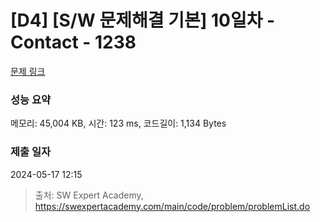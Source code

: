 # [D4] [S/W 문제해결 기본] 10일차 - Contact - 1238 

[문제 링크](https://swexpertacademy.com/main/code/problem/problemDetail.do?contestProbId=AV15B1cKAKwCFAYD) 

### 성능 요약

메모리: 45,004 KB, 시간: 123 ms, 코드길이: 1,134 Bytes

### 제출 일자

2024-05-17 12:15



> 출처: SW Expert Academy, https://swexpertacademy.com/main/code/problem/problemList.do